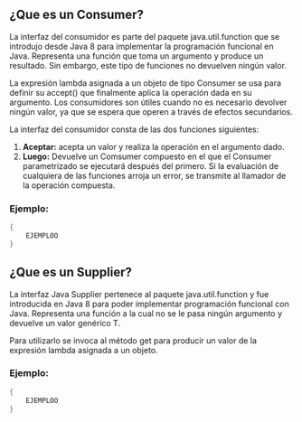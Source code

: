 ## ¿Que es un Consumer?

La interfaz del consumidor es parte del paquete java.util.function que se introdujo desde Java 8 para implementar la programación funcional en Java. Representa una función que toma un argumento y produce un resultado. Sin embargo, este tipo de funciones no devuelven ningún valor.

La expresión lambda asignada a un objeto de tipo Consumer se usa para definir su accept() que finalmente aplica la operación dada en su argumento. Los consumidores son útiles cuando no es necesario devolver ningún valor, ya que se espera que operen a través de efectos secundarios.

La interfaz del consumidor consta de las dos funciones siguientes:

1. **Aceptar:** acepta un valor y realiza la operación en el argumento dado.
2. **Luego:** Devuelve un Comsumer compuesto en el que el Consumer parametrizado se ejecutará después del primero. Si la evaluación de cualquiera de las funciones arroja un error, se transmite al llamador de la operación compuesta.

### Ejemplo:
```java
{
	EJEMPLOO
}
```

## ¿Que es un Supplier?

La interfaz Java Supplier pertenece al paquete java.util.function y fue introducida en Java 8 para poder implementar programación funcional con Java. Representa una función a la cual no se le pasa ningún argumento y devuelve un valor genérico T.

Para utilizarlo se invoca al método get para producir un valor de la expresión lambda asignada a un objeto.



### Ejemplo:
```java
{
	EJEMPLOO
}
```

